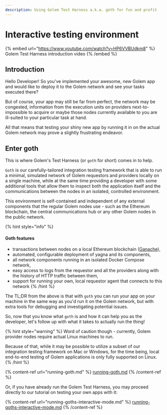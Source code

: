 ```yaml
---
description: Using Golem Test Harness a.k.a. goth for fun and profit
---
```


# Interactive testing environment

{% embed url="https://www.youtube.com/watch?v=HP6VVBUdkm8" %}
Golem Test Harness introduction video
{% /embed %}

## Introduction

Hello Developer! So you've implemented your awesome, new Golem app and would like to deploy it to the Golem network and see your tasks executed there?

But of course, your app may still be far from perfect, the network may be congested, information from the execution units on providers next-to-impossible to acquire or maybe those nodes currently available to you are ill-suited to your particular task at hand.

All that means that testing your shiny new app by running it in on the actual Golem network may prove a slightly frustrating endeavor.

## Enter goth

This is where Golem's Test Harness (or `goth` for short) comes in to help.

`Goth` is our carefully-tailored integration testing framework that is able to run a minimal, simulated network of Golem requestors and providers locally on a single machine, while at the same time providing a developer with some additional tools that allow them to inspect both the application itself and the communications between the nodes in an isolated, controlled environment.

This environment is self-contained and independent of any external components that the regular Golem nodes use - such as the Ethereum blockchain, the central communications hub or any other Golem nodes in the public network.

{% hint style="info" %}
#### Goth features

* transactions between nodes on a local Ethereum blockchain ([Ganache](https://github.com/trufflesuite/ganache)),
* automated, configurable deployment of yagna and its components,
* all network components running in an isolated Docker Compose network,
* easy access to logs from the requestor and all the providers along with the history of HTTP traffic between them,
* support for running your own, local requestor agent that connects to this network
{% /hint %}

The TL;DR from the above is that with `goth` you can run your app on your machine in the same way as you'd run it on the Golem network, but with extra tools for debugging and investigating potential issues.

So, now that you know what `goth` is and how it can help you as the developer, let's follow up with what it takes to actually run the thing!

{% hint style="warning" %}
Word of caution though - currently, Golem provider nodes require actual Linux machines to run.

Because of that, while it may be possible to utilize a subset of our integration testing framework on Mac or Windows, for the time being, local end-to-end testing of Golem applications is only fully supported on Linux.
{% /hint %}

{% content-ref url="running-goth.md" %}
[running-goth.md](running-goth.md)
{% /content-ref %}

Or, if you have already run the Golem Test Harness, you may proceed directly to our tutorial on testing your own apps with it:

{% content-ref url="running-goths-interactive-mode.md" %}
[running-goths-interactive-mode.md](running-goths-interactive-mode.md)
{% /content-ref %}
